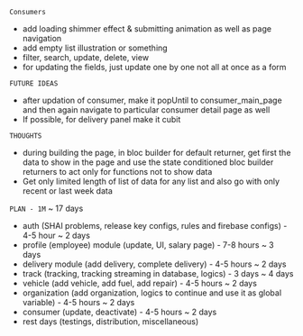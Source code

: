`Consumers`
- add loading shimmer effect & submitting animation as well as page navigation
- add empty list illustration or something
- filter, search, update, delete, view
- for updating the fields, just update one by one not all at once as a form

`FUTURE IDEAS`
- after updation of consumer, make it popUntil to consumer_main_page and then again navigate to particular consumer detail page as well 
- If possible, for delivery panel make it cubit

`THOUGHTS`
- during building the page, in bloc builder for default returner, get first the data to show in the page and use the state conditioned bloc builder returners to act only for functions not to 
  show data
- Get only limited length of list of data for any list and also go with only recent or last week data 

`PLAN - 1M` ~ 17 days
- auth (SHAI problems, release key configs, rules and firebase configs) - 4-5 hour ~ 2 days
- profile (employee) module (update, UI, salary page) - 7-8 hours ~ 3 days
- delivery module (add delivery, complete delivery) - 4-5 hours ~ 2 days
- track (tracking, tracking streaming in database, logics) - 3 days ~ 4 days
- vehicle (add vehicle, add fuel, add repair) - 4-5 hours ~ 2 days
- organization (add organization, logics to continue and use it as global variable) - 4-5 hours ~ 2 days
- consumer (update, deactivate) - 4-5 hours ~ 2 days
- rest days (testings, distribution, miscellaneous)